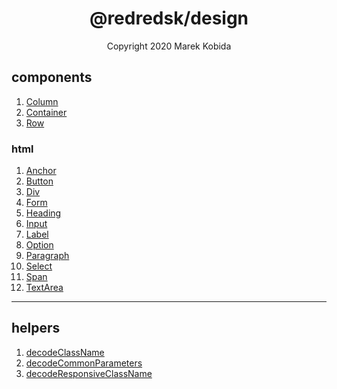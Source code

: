 <h1 align="center">@redredsk/design</h1>
<p align="center">Copyright 2020 Marek Kobida</p>

## components

1. [Column](private/components/Column.tsx)
1. [Container](private/components/Container.tsx)
1. [Row](private/components/Row.tsx)

### html

1. [Anchor](private/components/html/Anchor.tsx)
1. [Button](private/components/html/Button.tsx)
1. [Div](private/components/html/Div.tsx)
1. [Form](private/components/html/Form.tsx)
1. [Heading](private/components/html/Heading.tsx)
1. [Input](private/components/html/Input.tsx)
1. [Label](private/components/html/Label.tsx)
1. [Option](private/components/html/Option.tsx)
1. [Paragraph](private/components/html/Paragraph.tsx)
1. [Select](private/components/html/Select.tsx)
1. [Span](private/components/html/Span.tsx)
1. [TextArea](private/components/html/TextArea.tsx)

---

## helpers

1. [decodeClassName](private/helpers/decodeClassName.ts)
1. [decodeCommonParameters](private/helpers/decodeCommonParameters.ts)
1. [decodeResponsiveClassName](private/helpers/decodeResponsiveClassName.ts)
